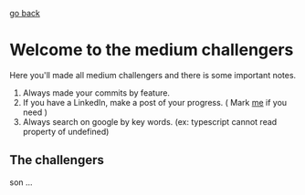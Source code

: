 [go back](../README.md)

# Welcome to the medium challengers

Here you'll made all medium challengers and there is some important notes.

1. Always made your commits by feature.
2. If you have a LinkedIn, make a post of your progress. ( Mark [me](https://www.linkedin.com/in/martins20) if you need )
3. Always search on google by key words. (ex: typescript cannot read property of undefined)

## The challengers

son ...

